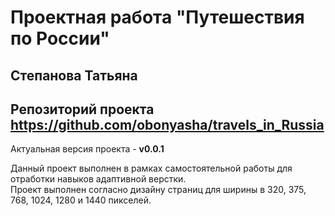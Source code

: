 # Проектная работа "Путешествия по России"
## Степанова Татьяна  
## Репозиторий проекта https://github.com/obonyasha/travels_in_Russia

Актуальная версия проекта - **v0.0.1**  

Данный проект выполнен в рамках самостоятельной работы для отработки навыков адаптивной верстки.  
Проект выполнен согласно дизайну страниц для ширины в 320, 375, 768, 1024, 1280 и 1440 пикселей.


